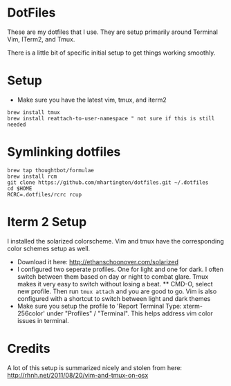 # DotFiles

These are my dotfiles that I use.  They are setup primarily around Terminal Vim, ITerm2, and Tmux.

There is a little bit of specific initial setup to get things working smoothly.

# Setup

* Make sure you have the latest vim, tmux, and iterm2

```
brew install tmux
brew install reattach-to-user-namespace " not sure if this is still needed
```

# Symlinking dotfiles

```
brew tap thoughtbot/formulae
brew install rcm
git clone https://github.com/mhartington/dotfiles.git ~/.dotfiles
cd $HOME
RCRC=.dotfiles/rcrc rcup
```

# Iterm 2 Setup

I installed the solarized colorscheme.  Vim and tmux have the corresponding color schemes setup as well.

* Download it here: http://ethanschoonover.com/solarized
* I configured two seperate profiles.  One for light and one for dark.  I often switch between them based on day or night to combat glare. Tmux makes it very easy to switch without losing a beat.
** CMD-O, select new profile.  Then run ```tmux attach``` and you are good to go.  Vim is also configured with a shortcut <F5> to switch between light and dark themes
* Make sure you setup the profile to 'Report Terminal Type: xterm-256color' under "Profiles" / "Terminal".  This helps address vim color issues in terminal.

# Credits

A lot of this setup is summarized nicely and stolen from here: http://rhnh.net/2011/08/20/vim-and-tmux-on-osx





